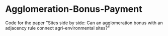 # Agglomeration-Bonus-Payment
Code for the paper "Sites side by side: Can an agglomeration bonus with an adjacency rule connect agri-environmental sites?"
